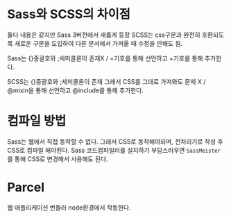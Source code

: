 # Sass와 SCSS의 차이점
둘다 내용은 같지만 Sass 3버전에서 새롭게 등장 SCSS는 css구문과 완전히 호환되도록 새로운 구문을 도입하여 다른 문서에서 가져올 때 수정을 안해도 됨.

Sass는 {}중괄호와 ;세미콜론이 존재X / =기호를 통해 선언하고 +기호를 통해 추가한다.

SCSS는 {}중괄호와 ;세미콜론이 존재 그래서 CSS를 그대로 가져와도 문제 X / @mixin을 통해 선언하고 @include를 통해 추가한다.

# 컴파일 방법
Sass는 웹에서 직접 동작할 수 없다. 그래서 CSS로 동작해야되며, 전처리기로 작성 후 CSS로 컴파일 해야된다. Sass 코드컴파일러를 설치하기 부담스러우면 `SassMeister`를 통해 CSS로 변경해서 사용해도 된다. 

# Parcel
웹 애플리케이션 번들러 node환경에서 작동한다.


